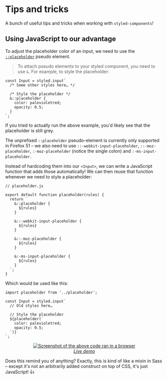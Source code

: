 # Tips and tricks

A bunch of useful tips and tricks when working with `styled-components`!

## Using JavaScript to our advantage

To adjust the placeholder color of an input, we need to use the <a href="https://developer.mozilla.org/en-US/docs/Web/CSS/::placeholder">`::placeholder`</a> pseudo element.

> To attach pseudo elements to your styled component, you need to use `&`. For example, to style the placeholder:

```JSX
const Input = styled.input`
  /* Some other styles here… */

  /* Style the placeholder */
  &::placeholder {
    color: palevioletred;
    opacity: 0.5;
  }
`;
```

If you tried to actually run the above example, you'd likely see that the placeholder is still grey.

The unprefixed `::placeholder` pseudo-element is currently only supported in Firefox 51 – we also need to use `::-webkit-input-placeholder`, `::-moz-placeholder`, `:-moz-placeholder` (notice the single colon) and `:-ms-input-placeholder`.

Instead of hardcoding them into our `<Input>`, we can write a JavaScript function that adds those automatically! We can then reuse that function whenever we need to style a placeholder:

```JS
// placeholder.js

export default function placeholder(rules) {
  return `
    &::placeholder {
      ${rules}
    }

    &::-webkit-input-placeholder {
      ${rules}
    }

    &::-moz-placeholder {
      ${rules}
    }

    &:-ms-input-placeholder {
      ${rules}
    }
  `;
}
```

Which would be used like this:

```JSX
import placeholder from '../placeholder';

const Input = styled.input`
  // Old styles here…

  // Style the placeholder
  ${placeholder(`
    color: palevioletred;
    opacity: 0.5;
  `)}
`;
```

<div align="center">
  <a href="http://www.webpackbin.com/NkZ61pHab">
    <img alt="Screenshot of the above code ran in a browser" src="http://imgur.com/9Etm2yl.jpg" />
    <div><em>Live demo</em></div>
  </a>
</div>

Does this remind you of anything? Exactly, this is kind of like a mixin in Sass – except it's not an arbitrarily added construct on top of CSS, it's just JavaScript! 👍
